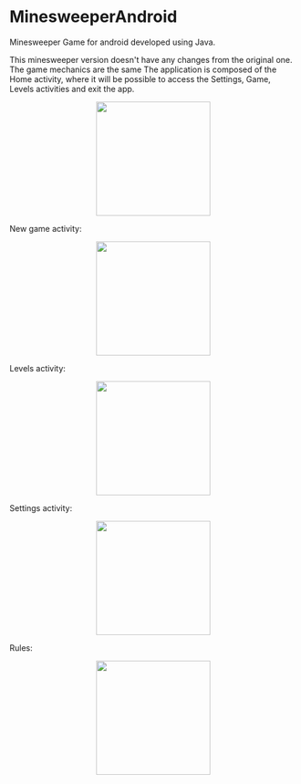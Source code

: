 # MinesweeperAndroid

Minesweeper Game for android developed using Java.

This minesweeper version doesn't have any changes from the original one. The game mechanics are the same
The application is composed of the Home activity, where it will be possible to access the Settings, Game, Levels activities and exit the app.

<p align="center">
  <img width="200" src="https://i.postimg.cc/tJZj2hYS/Home.jpg">
</p>

New game activity:

<p align="center">
  <img width="200" src="https://i.postimg.cc/zGqChpLk/ingame.jpg">
</p>

Levels activity:

<p align="center">
  <img width="200" src="https://i.postimg.cc/d01GH1jk/Levels.jpg">
</p>

Settings activity:

<p align="center">
  <img width="200" src="https://i.postimg.cc/PJGZ5MsY/Settings.jpg">
</p>

Rules:
<p align="center">
  <img width="200" src="https://i.postimg.cc/Gp5GZCXM/Rules.jpg">
</p>
